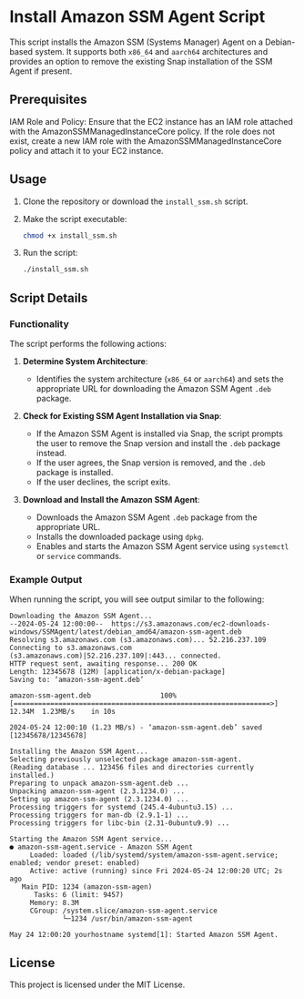 # Install Amazon SSM Agent Script

This script installs the Amazon SSM (Systems Manager) Agent on a Debian-based system. It supports both `x86_64` and `aarch64` architectures and provides an option to remove the existing Snap installation of the SSM Agent if present.

## Prerequisites
IAM Role and Policy:
Ensure that the EC2 instance has an IAM role attached with the AmazonSSMManagedInstanceCore policy.
If the role does not exist, create a new IAM role with the AmazonSSMManagedInstanceCore policy and attach it to your EC2 instance.

## Usage

1. Clone the repository or download the `install_ssm.sh` script.

2. Make the script executable:
   ```sh
   chmod +x install_ssm.sh
   ```

3. Run the script:
   ```sh
   ./install_ssm.sh
   ```

## Script Details

### Functionality

The script performs the following actions:

1. **Determine System Architecture**:
   - Identifies the system architecture (`x86_64` or `aarch64`) and sets the appropriate URL for downloading the Amazon SSM Agent `.deb` package.

2. **Check for Existing SSM Agent Installation via Snap**:
   - If the Amazon SSM Agent is installed via Snap, the script prompts the user to remove the Snap version and install the `.deb` package instead.
   - If the user agrees, the Snap version is removed, and the `.deb` package is installed.
   - If the user declines, the script exits.

3. **Download and Install the Amazon SSM Agent**:
   - Downloads the Amazon SSM Agent `.deb` package from the appropriate URL.
   - Installs the downloaded package using `dpkg`.
   - Enables and starts the Amazon SSM Agent service using `systemctl` or `service` commands.

### Example Output

When running the script, you will see output similar to the following:

```plaintext
Downloading the Amazon SSM Agent...
--2024-05-24 12:00:00--  https://s3.amazonaws.com/ec2-downloads-windows/SSMAgent/latest/debian_amd64/amazon-ssm-agent.deb
Resolving s3.amazonaws.com (s3.amazonaws.com)... 52.216.237.109
Connecting to s3.amazonaws.com (s3.amazonaws.com)|52.216.237.109|:443... connected.
HTTP request sent, awaiting response... 200 OK
Length: 12345678 (12M) [application/x-debian-package]
Saving to: ‘amazon-ssm-agent.deb’

amazon-ssm-agent.deb                 100%[===============================================================>]  12.34M  1.23MB/s    in 10s

2024-05-24 12:00:10 (1.23 MB/s) - ‘amazon-ssm-agent.deb’ saved [12345678/12345678]

Installing the Amazon SSM Agent...
Selecting previously unselected package amazon-ssm-agent.
(Reading database ... 123456 files and directories currently installed.)
Preparing to unpack amazon-ssm-agent.deb ...
Unpacking amazon-ssm-agent (2.3.1234.0) ...
Setting up amazon-ssm-agent (2.3.1234.0) ...
Processing triggers for systemd (245.4-4ubuntu3.15) ...
Processing triggers for man-db (2.9.1-1) ...
Processing triggers for libc-bin (2.31-0ubuntu9.9) ...

Starting the Amazon SSM Agent service...
● amazon-ssm-agent.service - Amazon SSM Agent
     Loaded: loaded (/lib/systemd/system/amazon-ssm-agent.service; enabled; vendor preset: enabled)
     Active: active (running) since Fri 2024-05-24 12:00:20 UTC; 2s ago
   Main PID: 1234 (amazon-ssm-agen)
      Tasks: 6 (limit: 9457)
     Memory: 8.3M
     CGroup: /system.slice/amazon-ssm-agent.service
             └─1234 /usr/bin/amazon-ssm-agent

May 24 12:00:20 yourhostname systemd[1]: Started Amazon SSM Agent.
```

## License

This project is licensed under the MIT License.
